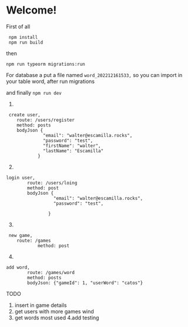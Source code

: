 # Welcome!

First of all 

     npm install
     npm run build

then

    npm run typeorm migrations:run

For database a put a file named `word_202212161533,` so you can import in your table word, after run migrations

and finally `npm run dev`

1.

     create user, 
    	route: /users/register
    	method: posts
    	bodyJson {
    			  "email": "walter@escamilla.rocks",
    			  "password": "test",
    			  "firstName": "walter",
    			  "lastName": "Escamilla"
    			}

2. 

    login user, 
        	route: /users/loing
        	method: post
        	bodyJson {
        			  "email": "walter@escamilla.rocks",
        			  "password": "test",
     
        			}
3. 
   

     new game, 
        route: /games
            	method: post

 4. 

    add word, 
        	route: /games/word
        	method: posts
        	bodyJson: {"gameId": 1, "userWord": "catos"}

TODO

 1. insert in game details
 2. get users with more games wind
 3. get words most used
 4.add testing
